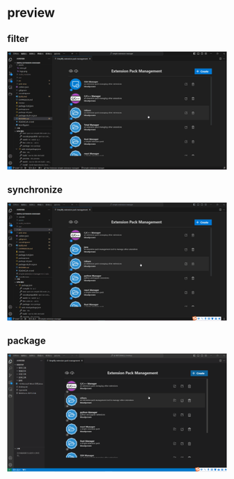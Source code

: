 # preview

## filter

![Preview](https://github.com/bloodycrownD/simple-extension-manager/blob/main/assets/intro2.gif?raw=true)

## synchronize

![Preview](https://github.com/bloodycrownD/simple-extension-manager/blob/main/assets/intro3.gif?raw=true)

## package

![Preview](https://github.com/bloodycrownD/simple-extension-manager/blob/main/assets/intro4.gif?raw=true)